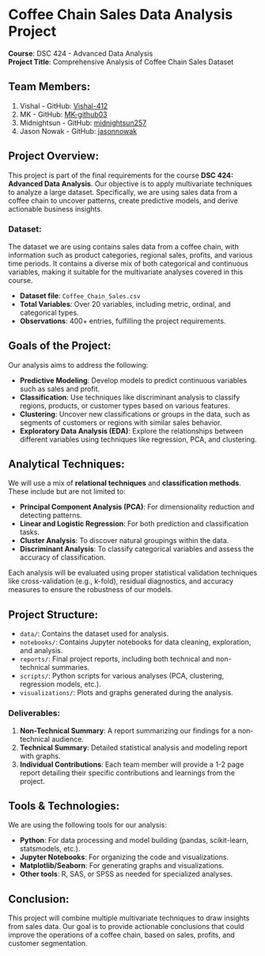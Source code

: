 
# Coffee Chain Sales Data Analysis Project

**Course**: DSC 424 - Advanced Data Analysis  
**Project Title**: Comprehensive Analysis of Coffee Chain Sales Dataset  

## Team Members:
1. Vishal - GitHub: [Vishal-412](https://github.com/Vishal-412)
2. MK - GitHub: [MK-github03](https://github.com/MK-github03) 
3. Midnightsun - GitHub: [midnightsun257](https://github.com/midnightsun257)
4. Jason Nowak - GitHub: [jasonnowak](https://github.com/jasonnowak)

## Project Overview:
This project is part of the final requirements for the course **DSC 424: Advanced Data Analysis**. Our objective is to apply multivariate techniques to analyze a large dataset. Specifically, we are using sales data from a coffee chain to uncover patterns, create predictive models, and derive actionable business insights.

### Dataset:
The dataset we are using contains sales data from a coffee chain, with information such as product categories, regional sales, profits, and various time periods. It contains a diverse mix of both categorical and continuous variables, making it suitable for the multivariate analyses covered in this course.

- **Dataset file**: `Coffee_Chain_Sales.csv`
- **Total Variables**: Over 20 variables, including metric, ordinal, and categorical types.
- **Observations**: 400+ entries, fulfilling the project requirements.

## Goals of the Project:
Our analysis aims to address the following:

- **Predictive Modeling**: Develop models to predict continuous variables such as sales and profit.
- **Classification**: Use techniques like discriminant analysis to classify regions, products, or customer types based on various features.
- **Clustering**: Uncover new classifications or groups in the data, such as segments of customers or regions with similar sales behavior.
- **Exploratory Data Analysis (EDA)**: Explore the relationships between different variables using techniques like regression, PCA, and clustering.

## Analytical Techniques:
We will use a mix of **relational techniques** and **classification methods**. These include but are not limited to:

- **Principal Component Analysis (PCA)**: For dimensionality reduction and detecting patterns.
- **Linear and Logistic Regression**: For both prediction and classification tasks.
- **Cluster Analysis**: To discover natural groupings within the data.
- **Discriminant Analysis**: To classify categorical variables and assess the accuracy of classification.
  
Each analysis will be evaluated using proper statistical validation techniques like cross-validation (e.g., k-fold), residual diagnostics, and accuracy measures to ensure the robustness of our models.

## Project Structure:
- `data/`: Contains the dataset used for analysis.
- `notebooks/`: Contains Jupyter notebooks for data cleaning, exploration, and analysis.
- `reports/`: Final project reports, including both technical and non-technical summaries.
- `scripts/`: Python scripts for various analyses (PCA, clustering, regression models, etc.).
- `visualizations/`: Plots and graphs generated during the analysis.

### Deliverables:
1. **Non-Technical Summary**: A report summarizing our findings for a non-technical audience.
2. **Technical Summary**: Detailed statistical analysis and modeling report with graphs.
3. **Individual Contributions**: Each team member will provide a 1-2 page report detailing their specific contributions and learnings from the project.

## Tools & Technologies:
We are using the following tools for our analysis:
- **Python**: For data processing and model building (pandas, scikit-learn, statsmodels, etc.).
- **Jupyter Notebooks**: For organizing the code and visualizations.
- **Matplotlib/Seaborn**: For generating graphs and visualizations.
- **Other tools**: R, SAS, or SPSS as needed for specialized analyses.



## Conclusion:
This project will combine multiple multivariate techniques to draw insights from sales data. Our goal is to provide actionable conclusions that could improve the operations of a coffee chain, based on sales, profits, and customer segmentation.


